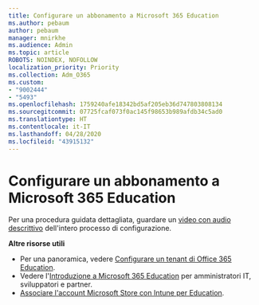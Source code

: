 ```yaml
---
title: Configurare un abbonamento a Microsoft 365 Education
ms.author: pebaum
author: pebaum
manager: mnirkhe
ms.audience: Admin
ms.topic: article
ROBOTS: NOINDEX, NOFOLLOW
localization_priority: Priority
ms.collection: Adm_O365
ms.custom:
- "9002444"
- "5493"
ms.openlocfilehash: 1759240afe18342bd5af205eb36d747803808134
ms.sourcegitcommit: 07725fcaf073f0ac145f98653b989afdb34c5ad0
ms.translationtype: HT
ms.contentlocale: it-IT
ms.lasthandoff: 04/28/2020
ms.locfileid: "43915132"
---
```

# <a name="set-up-a-microsoft-365-education-subscription"></a>Configurare un abbonamento a Microsoft 365 Education

Per una procedura guidata dettagliata, guardare un [video con audio descrittivo](https://aka.ms/M365EduSetup) dell'intero processo di configurazione.

**Altre risorse utili**

- Per una panoramica, vedere [Configurare un tenant di Office 365 Education](https://docs.microsoft.com/microsoft-365/education/intune-edu-trial/set-up-office365-edu-tenant).
- Vedere l'[Introduzione a Microsoft 365 Education](https://docs.microsoft.com/education/) per amministratori IT, sviluppatori e partner. 
- [Associare l'account Microsoft Store con Intune per Education](https://docs.microsoft.com/microsoft-365/education/intune-edu-trial/configure-microsoft-store-for-education). 
